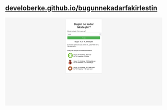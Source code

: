 ## [develoberke.github.io/bugunnekadarfakirlestin](https://develoberke.github.io/bugunnekadarfakirlestin/)

![alt text](https://github.com/develoberke/bugunnekadarfakirlestin/blob/main/screenshot.png?raw=true)
